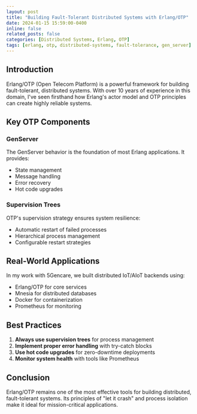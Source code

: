 ```yaml
---
layout: post
title: "Building Fault-Tolerant Distributed Systems with Erlang/OTP"
date: 2024-01-15 15:59:00-0400
inline: false
related_posts: false
categories: [Distributed Systems, Erlang, OTP]
tags: [erlang, otp, distributed-systems, fault-tolerance, gen_server]
---
```


## Introduction

Erlang/OTP (Open Telecom Platform) is a powerful framework for building fault-tolerant, distributed systems. With over 10 years of experience in this domain, I've seen firsthand how Erlang's actor model and OTP principles can create highly reliable systems.

## Key OTP Components

### GenServer
The GenServer behavior is the foundation of most Erlang applications. It provides:
- State management
- Message handling
- Error recovery
- Hot code upgrades

### Supervision Trees
OTP's supervision strategy ensures system resilience:
- Automatic restart of failed processes
- Hierarchical process management
- Configurable restart strategies

## Real-World Applications

In my work with 5Gencare, we built distributed IoT/AIoT backends using:
- Erlang/OTP for core services
- Mnesia for distributed databases
- Docker for containerization
- Prometheus for monitoring

## Best Practices

1. **Always use supervision trees** for process management
2. **Implement proper error handling** with try-catch blocks
3. **Use hot code upgrades** for zero-downtime deployments
4. **Monitor system health** with tools like Prometheus

## Conclusion

Erlang/OTP remains one of the most effective tools for building distributed, fault-tolerant systems. Its principles of "let it crash" and process isolation make it ideal for mission-critical applications. 